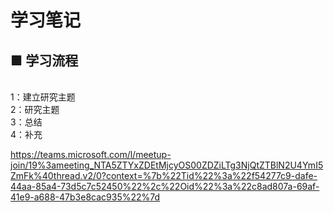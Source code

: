 # 学习笔记

<h2>■ 学习流程</h2><br>
 1：建立研究主题<br>
 2：研究主题<br>
 3：总结<br>
 4：补充<br>
 
https://teams.microsoft.com/l/meetup-join/19%3ameeting_NTA5ZTYxZDEtMjcyOS00ZDZiLTg3NjQtZTBlN2U4YmI5ZmFk%40thread.v2/0?context=%7b%22Tid%22%3a%22f54277c9-dafe-44aa-85a4-73d5c7c52450%22%2c%22Oid%22%3a%22c8ad807a-69af-41e9-a688-47b3e8cac935%22%7d
